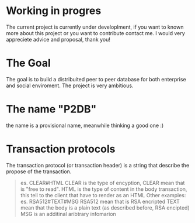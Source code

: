 # Working in progres
The current project is currently under developlment, if you want to known more about this project or you want to contribute contact me.
I would very appreciete advice and proposal, thank you!

# The Goal
The goal is to build a distribuited peer to peer database for both enterprise and social enviroment. The project is very ambitious.

# The name "P2DB"
the name is a provisional name, meanwhile thinking a good one :)

# Transaction protocols
The transaction protocol (or transaction header) is a string that describe the propose of the transaction.
 > es. CLEAR#HTML
 > CLEAR is the type of encyption, CLEAR mean that is "free to read".
 > HTML is the type of content in the body transaction, this tell to the client that have to render as an HTML
Other examples:
 > es. RSA512#TEXT#MSG
 > RSA512 mean that is RSA encripted
 > TEXT mean that the body is a plain text (as described before, RSA encipted)
 > MSG is an additinal aribtrary infomarion